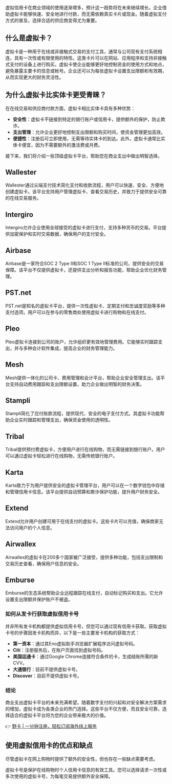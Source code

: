 虚拟信用卡在商业领域的使用逐渐增多，预计这一趋势将在未来继续增长。企业借助虚拟卡能够快速、安全地进行付款，而无需依赖真实卡片或现金。随着虚拟支付方式的普及，选择合适的供应商变得尤为重要。

## 什么是虚拟卡？

虚拟卡是一种用于在线或非接触式交易的支付工具，通常与公司现有支付系统相连，具有一次性或有限使用的特性。这类卡片可以在网站、应用程序和支持非接触式支付的设备上进行购买。虚拟卡使企业能够更好地控制资金的使用方式和地点，避免暴露主要卡的信息或帐号。企业还可以为每张虚拟卡设置支出限额和有效期，从而实现更大的财务灵活性。

## 为什么虚拟卡比实体卡更受青睐？

在在线交易和供应商付款方面，虚拟卡相比实体卡具有多种优势：

- **安全性**：虚拟卡不链接到特定的银行账户或信用卡，提供额外的保护，防止欺诈。
- **支出管理**：允许企业更好地控制支出限额和购买时间，使资金管理更加高效。
- **便捷性**：注册后可立即使用，无需等待实体卡的到达。此外，虚拟卡通常比实体卡便宜，因为不需要额外的激活费或月费。

接下来，我们将介绍一些顶级虚拟卡平台，帮助您在商业支出中做出明智选择。

## Wallester

Wallester通过尖端支付技术简化支付和收款流程，用户可以快速、安全、方便地创建虚拟卡。该平台支持用户管理虚拟卡、查看交易历史，并致力于提供安全可靠的在线交易服务。

## Intergiro

Intergiro允许企业使用全球接受的虚拟卡进行支付，支持多种货币的交易。平台提供加密保护和实时交易数据，确保用户的支付安全。

## Airbase

Airbase是一家符合SOC 2 Type II和SOC 1 Type II标准的公司，提供安全的交易保障。该平台不仅提供虚拟卡，还提供支出分析和报告功能，帮助企业优化财务管理。

## PST.net

PST.net是知名的虚拟卡平台，提供一次性虚拟卡、定期支付和忠诚度奖励等多种支付选项。用户可以在参与的零售商处使用虚拟卡进行购物和在线支付。

## Pleo

Pleo虚拟卡连接到公司的账户，允许组织更有效地管理费用。它能够实时跟踪支出，并与多种会计软件集成，提高企业的财务管理能力。

## Mesh

Mesh提供一体化的公司卡、费用管理和会计平台，帮助企业安全管理支出。该平台支持自动费用跟踪和支出限额设置，助力企业做出明智的财务决策。

## Stampli

Stampli简化了应付账款流程，提供现代、安全的电子支付方式。其虚拟卡功能帮助企业实时跟踪和管理支出，确保资金使用的透明性。

## Tribal

Tribal提供预付费虚拟卡，方便用户进行在线购物，而无需链接到银行账户。用户可以通过虚拟卡轻松进行在线购物，无需传统银行账户。

## Karta

Karta致力于为用户提供安全的虚拟卡管理平台，用户可以在一个数字钱包中存储和管理信用卡信息。该平台提供自动预算和欺诈保护功能，提升用户财务安全。

## Extend

Extend允许用户创建可用于在线支付的虚拟卡。这些卡片可以充值，确保商家无法访问用户的个人信息。

## Airwallex

Airwallex的虚拟卡在200多个国家被广泛接受，提供多种功能，包括支出限制和交易历史查看，确保用户信息的安全。

## Emburse

Emburse的生态系统帮助企业远程跟踪在线支付，自动标记购买和支出。它允许设置支出限额并保护账户不被盗。

### 如何从发卡行获取虚拟信用卡号

并非所有发卡机构都提供虚拟信用卡号，但您可以通过现有信用卡获取。获取虚拟卡号的步骤因发卡机构而异，以下是一些主要发卡机构的获取方式：

- **第一资本**：通过其Eno虚拟助手浏览器扩展程序访问虚拟号码。
- **Citi**：注册服务后，在账户页面找到虚拟号码。
- **美国运通卡**：通过Google Chrome连接符合条件的卡，生成结账所需的新CVV。
- **大通银行**：目前不提供虚拟卡号。
- **Discover**：目前不提供虚拟卡号。

### 结论

商业支出虚拟卡平台的未来充满希望。随着数字支付的兴起和对安全解决方案需求的增加，虚拟卡成为各类企业的热门选择。这些平台不仅方便，而且安全可靠，选择适合的虚拟卡平台将为您的企业带来极大的价值。

👉 [野卡 | 一分钟注册，轻松订阅海外线上服务](https://bit.ly/bewildcard)

## 使用虚拟信用卡的优点和缺点

尽管虚拟卡在网上购物时提供了额外的安全性，但也存在一些缺点需要考虑。

虚拟卡号是保护在线购物时个人信用卡信息的有效工具。您可以选择请求一次性或多次使用的虚拟卡号，为每笔交易提供额外安全保障。